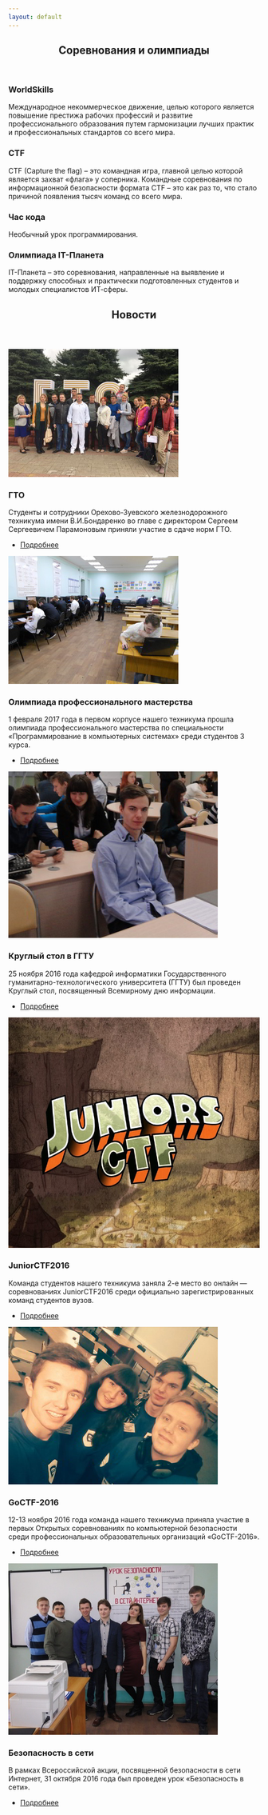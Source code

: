```yaml
---
layout: default
---
```


<!-- Section -->
<section>
	<header class="major">
		<h2>Соревнования и олимпиады</h2>
	</header>
	<div class="features">
		<article>
			<a href="http://worldskills.ru/" target="_blank" class="icon fa-star"></a>
			<div class="content">
				<h3>WorldSkills</h3>
			<p>Международное некоммерческое движение, целью которого является повышение престижа рабочих профессий и развитие профессионального образования путем гармонизации лучших практик и профессиональных стандартов со всего мира.</p>
			</div>
		</article>
		<article>
			<a href="http://ctfnews.ru/" target="_blank" class="icon fa-star"></a>
			<div class="content">
				<h3>CTF</h3>
				<p>CTF (Capture the flag) – это командная игра, главной целью которой является захват «флага» у соперника. Командные соревнования по информационной безопасности формата CTF – это как раз то, что стало причиной появления тысяч команд со всего мира.</p>
			</div>
		</article>
		<article>
			<a href="http://www.coderussia.ru/" target="_blank" class="icon fa-star"></a>
			<div class="content">
				<h3>Час кода</h3>
				<p>Необычный урок программирования.</p>
			</div>
		</article>
		<article>
			<a href="http://world-it-planet.org/" target="_blank" class="icon fa-star"></a>
			<div class="content">
				<h3>Олимпиада IT-Планета</h3>
				<p>IT-Планета – это соревнования, направленные на выявление и поддержку способных и практически подготовленных студентов и молодых специалистов ИТ-сферы.  </p>
			</div>
		</article>
	</div>
</section>

<!-- Section -->
<section>
	<header class="major">
		<h2>Новости</h2>
	</header>
	<div class="posts">
		<article>
			<a href="/gto/" class="image"><img src="/news/gto/pix/2.jpg" alt="ГТО" /></a>
			<h3>ГТО</h3>
			<p>Студенты и сотрудники Орехово-Зуевского железнодорожного техникума имени В.И.Бондаренко во главе с директором Сергеем Сергеевичем Парамоновым приняли участие в сдаче норм ГТО.</p>
			<ul class="actions">
				<li><a href="/gto/" class="button">Подробнее</a></li>
			</ul>
		</article>
		<article>
			<a href="/olimp-feb2017/" class="image"><img src="/news/olimp-feb2017/pix/2.jpg" alt="Олимпиада профессионального мастерства" /></a>
			<h3>Олимпиада профессионального мастерства</h3>
			<p>1 февраля 2017 года в первом корпусе нашего техникума прошла олимпиада профессионального мастерства по специальности «Программирование в компьютерных системах» среди студентов 3 курса.</p>
			<ul class="actions">
				<li><a href="/olimp-feb2017/" class="button">Подробнее</a></li>
			</ul>
		</article>
		<article>
			<a href="/confggtu/" class="image"><img src="/news/confggtu/pix/1.jpg" alt="Круглый стол в ГГТУ" /></a>
			<h3>Круглый стол в ГГТУ</h3>
			<p>25 ноября 2016 года кафедрой информатики  Государственного гуманитарно-технологического университета (ГГТУ) был проведен Круглый стол, посвященный Всемирному дню информации.</p>
			<ul class="actions">
				<li><a href="/confggtu/" class="button">Подробнее</a></li>
			</ul>
		</article>
		<article>
			<a href="/juniorctf2016/" class="image"><img src="/news/juniorctf2016/logo.jpg" alt="JuniorCTF2016" /></a>
			<h3>JuniorCTF2016</h3>
			<p>Команда студентов нашего техникума заняла 2-е место во онлайн — соревнованиях JuniorCTF2016 среди официально зарегистрированных команд студентов вузов.</p>
			<ul class="actions">
				<li><a href="/juniorctf2016/" class="button">Подробнее</a></li>
			</ul>
		</article>
		<article>
			<a href="/goctf-2016/" class="image"><img src="/news/goctf-2016/pix/1.jpg" alt="GoCTF-2016" /></a>
			<h3>GoCTF-2016 </h3>
			<p>12-13 ноября 2016 года команда нашего техникума приняла участие в первых  Открытых соревнованиях по компьютерной безопасности среди профессиональных образовательных организаций «GoCTF-2016».</p>
			<ul class="actions">
				<li><a href="/goctf-2016/" class="button">Подробнее</a></li>
			</ul>
		</article>
		<article>
			<a href="/secweb/" class="image"><img src="/news/secweb/pix/01.jpg" alt="Безопасность в сети" /></a>
			<h3>Безопасность в сети</h3>
			<p>В рамках Всероссийской акции, посвященной безопасности в сети Интернет, 31 октября 2016 года был проведен урок «Безопасность в сети». <br></p>
			<ul class="actions">
				<li><a href="/secweb/" class="button">Подробнее</a></li>
			</ul>
		</article>
	</div>
</section>
